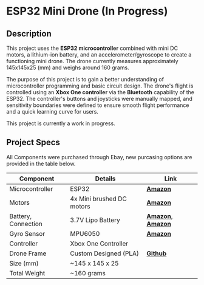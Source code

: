 # ESP32 Mini Drone (In Progress)

## Description

This project uses the **ESP32 microcontroller** combined with mini DC motors, a lithium-ion battery, and an accelerometer/gyroscope to create a functioning mini drone. The drone currently measures approximately 145x145x25 (mm) and weighs around 160 grams.

The purpose of this project is to gain a better understanding of microcontroller programming and basic circuit design. The drone's flight is controlled using an **Xbox One controller** via the **Bluetooth** capability of the ESP32. The controller's buttons and joysticks were manually mapped, and sensitivity boundaries were defined to ensure smooth flight performance and a quick learning curve for users.

This project is currently a work in progress.

## Project Specs

All Components were purchased through Ebay, new purcasing options are provided in the table below.

| **Component**      | **Details**              | **Link**            |
|--------------------|--------------------------|---------------------|
|Microcontroller     |ESP32                     |**[Amazon](https://www.amazon.com/ELEGOO-ESP-WROOM-32-Development-Bluetooth-Microcontroller/dp/B0D8T53CQ5/ref=sr_1_4?crid=8B36UIBF7NLE&dib=eyJ2IjoiMSJ9.KNIYFtXS4T1N7lNbcldU5TZMLABy3y0V00ME9yq1mYbMYUub-A1GOALt3HxF_ltfwmsF1huTZqdb_GPfN7YgqCBPR3qAhnuZ-6-tNewAZz_8qfFPe7SS9BxBxxkp_ahu2NLEae_adQ5cPJYStbdjmb4Z5PM2A6lnW6H8jXO6gGaeQcQmiDxX-0OXmmGN0q52rJg3K47he09FK4HaRxcloTOfc_oBpVzyvMXfnjzOwTI.Po5r8JbJOlA2pHh6oCFJ_P2w-v2LDkgoftKTvw5pl4c&dib_tag=se&keywords=esp32&qid=1750100966&sprefix=esp3%2Caps%2C170&sr=8-4)**                     |
|Motors              |4x Mini brushed DC motors |**[Amazon](https://www.amazon.com/dp/B0BV6P4XYX?ref=ppx_yo2ov_dt_b_fed_asin_title)**                     |
|Battery, Connection |3.7V Lipo Battery         |**[Amazon](https://www.amazon.com/dp/B0CQ71ZS1X?ref=ppx_yo2ov_dt_b_fed_asin_title)**, **[Amazon](https://www.amazon.com/dp/B07YQY9V6F?ref=ppx_yo2ov_dt_b_fed_asin_title)**                    |
|Gyro Sensor         |MPU6050                   |**[Amazon](https://www.amazon.com/HiLetgo-MPU-6050-Accelerometer-Gyroscope-Converter/dp/B00LP25V1A/ref=sr_1_3_pp?crid=3BWJXTMO4D63M&dib=eyJ2IjoiMSJ9.DoMAWgZdKOENeBPp0nuxo0QBnKmT21IRHnxbDDhsugpB3OTUi0tDjaebrAG3zQ-HcPNCVZ2tusNi-U3q3n5cMC4fS4_jUMTjbEHqIKHmCJIB4WJkasbu_7b5TkEH_BpV6JNNmsvm98Ll8-juFouFhyXhvLvlA2RNhPxXEw4XpgLOsxQ2hVRD1NnhMCVhCBOME0ffdBJAneXnQilMZFZov4tKK2HaHNXc4K8tkJ6tSEY.W9XD9N7fpx99r0VnOl6zoDTG49dPYv2-kJk1sRi7BRo&dib_tag=se&keywords=MPU6050&qid=1750101091&sprefix=mpu6050%2Caps%2C150&sr=8-3&th=1)**                     |
|Controller          |Xbox One Controller       |                     |
|Drone Frame         |Custom Designed (PLA)     |**[Github]()**                     |
|Size (mm)           |~145 x 145 x 25           |                    |
|Total Weight        |~160 grams                |                    |
